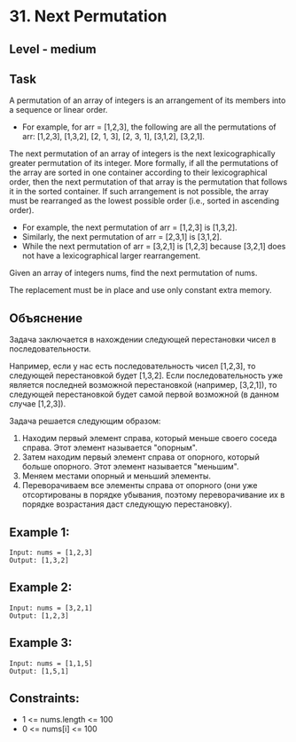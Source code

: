 # 31. Next Permutation


## Level - medium


## Task
A permutation of an array of integers is an arrangement of its members into a sequence or linear order.
- For example, for arr = [1,2,3], the following are all the permutations of arr: [1,2,3], [1,3,2], [2, 1, 3], [2, 3, 1], [3,1,2], [3,2,1].

The next permutation of an array of integers is the next lexicographically greater permutation of its integer. 
More formally, if all the permutations of the array are sorted in one container according to their lexicographical order, 
then the next permutation of that array is the permutation that follows it in the sorted container. 
If such arrangement is not possible, the array must be rearranged as the lowest possible order (i.e., sorted in ascending order).
- For example, the next permutation of arr = [1,2,3] is [1,3,2].
- Similarly, the next permutation of arr = [2,3,1] is [3,1,2].
- While the next permutation of arr = [3,2,1] is [1,2,3] because [3,2,1] does not have a lexicographical larger rearrangement.

Given an array of integers nums, find the next permutation of nums.

The replacement must be in place and use only constant extra memory.


## Объяснение

Задача заключается в нахождении следующей перестановки чисел в последовательности.

Например, если у нас есть последовательность чисел [1,2,3], то следующей перестановкой будет [1,3,2]. 
Если последовательность уже является последней возможной перестановкой (например, [3,2,1]), 
то следующей перестановкой будет самой первой возможной (в данном случае [1,2,3]).

Задача решается следующим образом:
1. Находим первый элемент справа, который меньше своего соседа справа. Этот элемент называется "опорным".
2. Затем находим первый элемент справа от опорного, который больше опорного. Этот элемент называется "меньшим".
3. Меняем местами опорный и меньший элементы.
4. Переворачиваем все элементы справа от опорного (они уже отсортированы в порядке убывания, 
поэтому переворачивание их в порядке возрастания даст следующую перестановку).


## Example 1:
````
Input: nums = [1,2,3]
Output: [1,3,2]
````

## Example 2:
````
Input: nums = [3,2,1]
Output: [1,2,3]
````


## Example 3:
````
Input: nums = [1,1,5]
Output: [1,5,1]
````


## Constraints:
- 1 <= nums.length <= 100
- 0 <= nums[i] <= 100